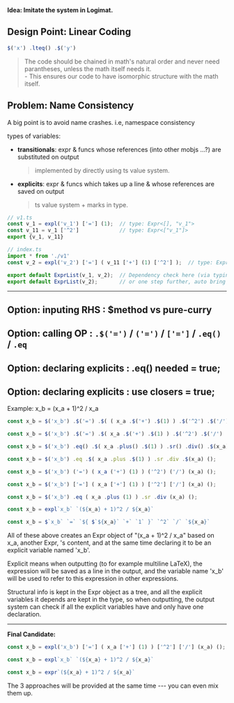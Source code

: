 **Idea: Imitate the system in Logimat.**

## Design Point: Linear Coding

```ts
$('x') .lteq() .$('y')
```

> The code should be chained in math's natural order and never need parantheses, unless the math itself needs it.\
	- This ensures our code to have isomorphic structure with the math itself.

## Problem: Name Consistency

A big point is to avoid name crashes. i.e, namespace consistency

types of variables:

- **transitionals**: expr & funcs whose references (into other mobjs ...?) are substituted on output
	> implemented by directly using ts value system.

- **explicits**: expr & funcs which takes up a line & whose references are saved on output
	> ts value system + marks in type.

```ts
// v1.ts
const v_1 = expl('v_1') ['='] (1);	// type: Expr<[], "v_1">
const v_11 = v_1 ['^2']				// type: Expr<["v_1"]>
export {v_1, v_11}

// index.ts
import * from './v1'
const v_2 = expl('v_2') ['='] ( v_11 ['+'] (1) ['^2'] );  // type: Expr<["v_1"], "v_2">

export default ExprList(v_1, v_2); 	// Dependency check here (via typing system)
export default ExprList(v_2);  		// or one step further, auto bring up dependencies
```

---

## Option: inputing RHS : $method vs pure-curry

## Option: calling OP : `.$('=')` / `('=')` / `['=']` / `.eq()` / `.eq`

## Option: declaring explicits : .eq() needed 	= true;

## Option: declaring explicits : use closers	= true;

Example: x_b = (x_a + 1)^2 / x_a

```ts
const x_b = $('x_b') .$('=') .$( ( x_a .$('+') .$(1) ) .$('^2') .$('/') .$(x_a) );	// .$('op');	$method; no closers;

const x_b = $('x_b') .$('=') .$( x_a .$('+') .$(1) ) .$('^2') .$('/') .$(x_a) ();	// .$('op');	$method; 

const x_b = $('x_b') .eq() .$( x_a .plus() .$(1) ) .sr() .div() .$(x_a) ();			// .op();		$method;

const x_b = $('x_b') .eq .$( x_a .plus .$(1) ) .sr .div .$(x_a) ();					// .op;			$method;

const x_b = $('x_b') ('=') ( x_a ('+') (1) ) ('^2') ('/') (x_a) ();					// ('op');		curry;

const x_b = $('x_b') ['='] ( x_a ['+'] (1) ) ['^2'] ['/'] (x_a) ();					// ['op'];		curry;

const x_b = $('x_b') .eq ( x_a .plus (1) ) .sr .div (x_a) ();						// .op;			curry;

const x_b = expl`x_b` `(${x_a} + 1)^2 / ${x_a}`										// ??? advanced api

const x_b = $`x_b` `=` `${ $`${x_a}` `+` `1` }` `^2` `/` `${x_a}`					// ????????????????????whatthehellareyoudoing
```
All of these above creates an Expr object of "(x_a + 1)^2 / x_a" based on x_a, another Expr, 's content, 
	and at the same time declaring it to be an explicit variable named 'x_b'.

Explicit means when outputting (to for example multiline LaTeX), the expression will be saved as a line in the output, 
	and the variable name 'x_b' will be used to refer to this expression in other expressions.

Structural info is kept in the Expr object as a tree, 
	and all the explicit variables it depends are kept in the type,
	so when outputting, the output system can check if all the explicit variables have and only have one declaration.

---

**Final Candidate:**

```ts
const x_b = expl('x_b') ['='] ( x_a ['+'] (1) ) ['^2'] ['/'] (x_a) ();					// ['op'];		curry; referred as the chain form below.

const x_b = expl`x_b` `(${x_a} + 1)^2 / ${x_a}`											// tag template literal for explicits

const x_b = expr`(${x_a} + 1)^2 / ${x_a}`												// tag template literal for transitionals
```

The 3 approaches will be provided at the same time --- you can even mix them up.